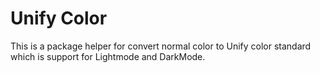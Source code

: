 # Unify Color

This is a package helper for convert normal color to Unify color standard which is support for Lightmode and DarkMode. 